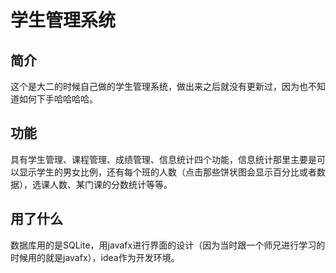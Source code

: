 学生管理系统
====
简介
----
这个是大二的时候自己做的学生管理系统，做出来之后就没有更新过，因为也不知道如何下手哈哈哈哈。<br>

功能
----

  具有学生管理、课程管理、成绩管理、信息统计四个功能，信息统计那里主要是可以显示学生的男女比例，还有每个班的人数（点击那些饼状图会显示百分比或者数据），选课人数、某门课的分数统计等等。

用了什么
----
  数据库用的是SQLite，用javafx进行界面的设计（因为当时跟一个师兄进行学习的时候用的就是javafx），idea作为开发环境。
